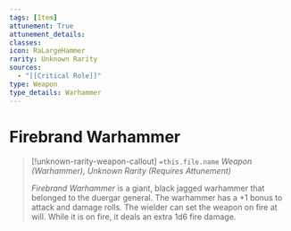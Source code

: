 ```yaml
---
tags: [Item]
attunement: True
attunement_details: 
classes: 
icon: RaLargeHammer
rarity: Unknown Rarity
sources:
  - "[[Critical Role]]"
type: Weapon
type_details: Warhammer
---
```

# Firebrand Warhammer
>[!unknown-rarity-weapon-callout] `=this.file.name`
>*Weapon (Warhammer), Unknown Rarity (Requires Attunement)*
>
>*Firebrand Warhammer* is a giant, black jagged warhammer that belonged to the duergar general. The warhammer has a +1 bonus to attack and damage rolls. The wielder can set the weapon on fire at will. While it is on fire, it deals an extra 1d6 fire damage.
>
>
